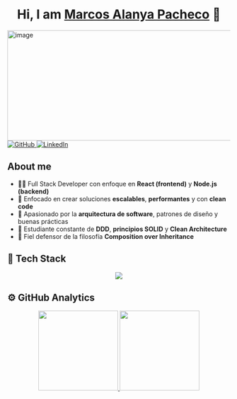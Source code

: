 <div align="center">
  <h1 align="center">Hi, I am <a href="https://github.com/MarcosAlanya19">Marcos Alanya Pacheco</a> 👋</h1>
</div>

<img width="1022" height="249" alt="image" src="https://github.com/user-attachments/assets/93000efd-29e9-4232-bab5-a4821797927d" />

  <a href="https://github.com/MarcosAlanya19">
    <img src="https://img.shields.io/badge/GitHub-MarcosAlanya19-181717?style=for-the-badge&logo=github&logoColor=white" alt="GitHub" />
  </a>
  <a href="https://www.linkedin.com/in/marcosalanya">
    <img src="https://img.shields.io/badge/LinkedIn-Marcos%20Alanya-0077B5?style=for-the-badge&logo=linkedin&logoColor=white" alt="LinkedIn" />
  </a>


## About me

- 👨‍💻 Full Stack Developer con enfoque en **React (frontend)** y **Node.js (backend)**
- 🚀 Enfocado en crear soluciones **escalables**, **performantes** y con **clean code**
- 📐 Apasionado por la **arquitectura de software**, patrones de diseño y buenas prácticas
- 🧠 Estudiante constante de **DDD**, **principios SOLID** y **Clean Architecture**
- 🧩 Fiel defensor de la filosofía **Composition over Inheritance**

## 🧰 Tech Stack

<div align="center">
  <img src="https://skillicons.dev/icons?i=ts,js,react,astro,next,nodejs,express,postgres,mysql,mongodb,prisma,git,tailwind,vite,php,laravel,java,docker" />
</div>

## ⚙️ GitHub Analytics

<p align="center">
  <a href="https://github.com/MarcosAlanya19">
    <img height="180em" src="https://github-readme-stats-eight-theta.vercel.app/api?username=MarcosAlanya19&show_icons=true&theme=algolia&include_all_commits=true&count_private=true"/>
    <img height="180em" src="https://github-readme-stats-eight-theta.vercel.app/api/top-langs/?username=MarcosAlanya19&layout=compact&langs_count=8&theme=algolia"/>
  </a>
</p>
